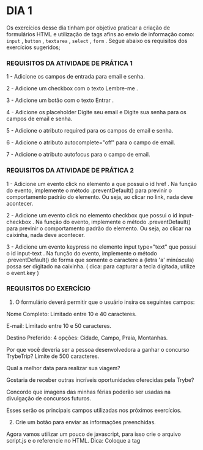# DIA 1

Os exercícios desse dia tinham por objetivo praticar a criação de formulários HTML e utilização de tags afins ao envio de informação como: `input` , `button` , `textarea` , `select` , `form` . Segue abaixo os requisitos dos exercícios sugeridos;


### REQUISITOS DA ATIVIDADE DE PRÁTICA 1


1 - Adicione os campos de entrada para email e senha.

2 - Adicione um checkbox com o texto Lembre-me .

3 - Adicione um botão com o texto Entrar .

4 - Adicione os placeholder Digite seu email e Digite sua senha para os campos de email e senha.

5 - Adicione o atributo required para os campos de email e senha.

6 - Adicione o atributo autocomplete="off" para o campo de email.

7 - Adicione o atributo autofocus para o campo de email.



### REQUISITOS DA ATIVIDADE DE PRÁTICA 2

1 - Adicione um evento click no elemento a que possui o id href . Na função do evento, implemente o método .preventDefault() para previnir o comportamento padrão do elemento. Ou seja, ao clicar no link, nada deve acontecer.

2 - Adicione um evento click no elemento checkbox que possui o id input-checkbox . Na função do evento, implemente o método .preventDefault() para previnir o comportamento padrão do elemento. Ou seja, ao clicar na caixinha, nada deve acontecer.

3 - Adicione um evento keypress no elemento input type="text" que possui o id input-text . Na função do evento, implemente o método .preventDefault() de forma que somente o caractere a (letra 'a' minúscula) possa ser digitado na caixinha. ( dica: para capturar a tecla digitada, utilize o event.key )


### REQUISITOS DO EXERCÍCIO

1. O formulário deverá permitir que o usuário insira os seguintes campos:

Nome Completo:
    Limitado entre 10 e 40 caracteres.

E-mail:
    Limitado entre 10 e 50 caracteres.

Destino Preferido:
    4 opções: Cidade, Campo, Praia, Montanhas.

Por que você deveria ser a pessoa desenvolvedora a ganhar o concurso TrybeTrip?
    Limite de 500 caracteres.

Qual a melhor data para realizar sua viagem?

Gostaria de receber outras incríveis oportunidades oferecidas pela Trybe?

Concordo que imagens das minhas férias poderão ser usadas na divulgação de concursos futuros.

Esses serão os principais campos utilizadas nos próximos exercícios.

2. Crie um botão para enviar as informações preenchidas.

Agora vamos utilizar um pouco de javascript, para isso crie o arquivo script.js e o referencie no HTML.
    Dica: Coloque a tag <script> no final do seu body.

3. Interrompa o comportamento padrão do botão submit utilizando o método preventDefault() . Nossa amiga Carol Silva nos contou um pouco sobre como fazer isso, lembra?

4. Crie um botão que limpe as informações contidas nos campos;


### BONUS

1. A TrybeTrip precisa muito de fotos para divulgar seus concursos. Tendo isso em mente, faça com que somente quem autorizar o uso de imagens possa enviar suas informações.

2. Faça a validação dos campos com limite de caracteres. Caso não estejam dentro do esperado ao clicar no botão de submit, um alerta deve ser mostrado com a mensagem: 'Dados Inválidos'. Caso contrário, a mensagem 'Dados enviados com sucesso! Obrigado por participar do concurso TrybeTrip.' deverá aparecer na tela.




